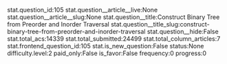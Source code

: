 stat.question_id:105
stat.question__article__live:None
stat.question__article__slug:None
stat.question__title:Construct Binary Tree from Preorder and Inorder Traversal
stat.question__title_slug:construct-binary-tree-from-preorder-and-inorder-traversal
stat.question__hide:False
stat.total_acs:14339
stat.total_submitted:24499
stat.total_column_articles:7
stat.frontend_question_id:105
stat.is_new_question:False
status:None
difficulty.level:2
paid_only:False
is_favor:False
frequency:0
progress:0
